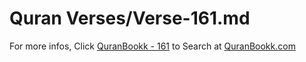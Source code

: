 # Quran Verses/Verse-161.md 

For more infos, Click [QuranBookk - 161](https://www.quranbookk.com/quran/search?q=161) to Search at [QuranBookk.com](http://quranbookk.com/)